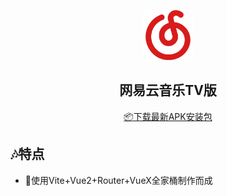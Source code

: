 <div align="center">

<img style="margin-top:30px" width="80px" height="80px" src="https://github.com/Groupguanfang/Netease-Vite/blob/master/src/assets/logo.png?raw=true" />

## 网易云音乐TV版
[📦️下载最新APK安装包](https://github.com/Groupguanfang/Netease-Vite/releases)

</div>

## 🎶特点
* 📝使用Vite+Vue2+Router+VueX全家桶制作而成
